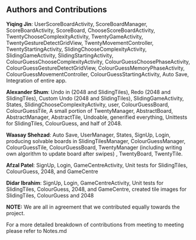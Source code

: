 ## Authors and Contributions

**Yiqing Jin**: UserScoreBoardActivity, ScoreBoardManager, ScoreBoardActivity, ScoreBoard, 
                ChooseScoreBoardActivity, TwentyChooseComplexityActivity, TwentyGameActivity, 
                TwentyGestureDetectGridView, TwentyMovementController, TwentyStartingActivity, 
                SlidingChooseComplexityActivity, SlidingGameActivity, SlidingStartingActivity, 
                ColourGuessChooseComplexityActivity, ColourGuessChoosePhaseActivity, 
                ColourGuessGestureDetectGridView, ColourGuessMemoryPhaseActivity, 
                ColourGuessMovementController, ColourGuessStartingActivity, Auto Save, 
                Integration of entire app.

**Alexander Shum**: Undo in (2048 and SlidingTiles), Redo (2048 and SlidingTiles), Custom Undo (2048 and SlidingTiles),
                SlidingGameActivity, States, SlidingChooseComplexityActivity, user, ColourGuessBoard,
                ColourGuessTile, A small portion of TwentyManager, AbstractBoard, AbstractManager,
                AbstractTile, Undoable, generified everything,
                Unittests for SlidingTiles, ColourGuess, and  half of 2048.

**Waasay Shehzad**: Auto Save, UserManager, States, SignUp, Login, producing solvable boards in SlidingTilesManager,
                    ColourGuessManager, ColourGuessTile, ColourGuessBoard, TwentyManager (including writing own algorithm
                    to update board after swipes) , TwentyBoard, TwentyTile.

**Afzal Patel**: SignUp, Login, GameCentreActivity, Unit tests for SlidingTiles, ColourGuess, 2048, and GameCentre

**Didar Ibrahim**: SignUp, Login, GameCentreActivity, Unit tests for SlidingTiles, ColourGuess, 2048, and GameCentre, created
                   tile images for SlidingTiles, ColourGuess and 2048

**NOTE:** We are all in agreement that we contributed equally towards the project.


For a more detailed breakdown of contributions from meeting to meeting please refer to Notes.md
